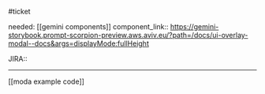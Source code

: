 #ticket 

needed: [[gemini components]]
component_link:: https://gemini-storybook.prompt-scorpion-preview.aws.aviv.eu/?path=/docs/ui-overlay-modal--docs&args=displayMode:fullHeight

JIRA::
___


[[moda example code]]